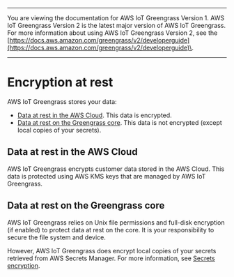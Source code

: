 --------

You are viewing the documentation for AWS IoT Greengrass Version 1\. AWS IoT Greengrass Version 2 is the latest major version of AWS IoT Greengrass\. For more information about using AWS IoT Greengrass Version 2, see the [https://docs.aws.amazon.com/greengrass/v2/developerguide](https://docs.aws.amazon.com/greengrass/v2/developerguide)\.

--------

# Encryption at rest<a name="encryption-at-rest"></a>

AWS IoT Greengrass stores your data:
+ [Data at rest in the AWS Cloud](#data-at-rest-cloud)\. This data is encrypted\.
+ [Data at rest on the Greengrass core](#data-at-rest-device)\. This data is not encrypted \(except local copies of your secrets\)\.

## Data at rest in the AWS Cloud<a name="data-at-rest-cloud"></a>

AWS IoT Greengrass encrypts customer data stored in the AWS Cloud\. This data is protected using AWS KMS keys that are managed by AWS IoT Greengrass\.

## Data at rest on the Greengrass core<a name="data-at-rest-device"></a>

AWS IoT Greengrass relies on Unix file permissions and full\-disk encryption \(if enabled\) to protect data at rest on the core\. It is your responsibility to secure the file system and device\.

However, AWS IoT Greengrass does encrypt local copies of your secrets retrieved from AWS Secrets Manager\. For more information, see [Secrets encryption](secrets.md#secrets-encryption)\.